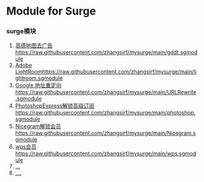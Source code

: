 # Module for Surge

### surge模块

1. [高德地图去广告](https://raw.githubusercontent.com/zhangsirf/mysurge/main/gddt.sgmodule) https://raw.githubusercontent.com/zhangsirf/mysurge/main/gddt.sgmodule
2. [Adobe LightRoom](https://raw.githubusercontent.com/zhangsirf/mysurge/main/lightroom.sgmodule)https://raw.githubusercontent.com/zhangsirf/mysurge/main/lightroom.sgmodule
3. [Google 地址重定向](https://raw.githubusercontent.com/zhangsirf/mysurge/main/URLRewrite.sgmodule)https://raw.githubusercontent.com/zhangsirf/mysurge/main/URLRewrite.sgmodule
4. [PhotoshopExpress解锁高级订阅](https://raw.githubusercontent.com/zhangsirf/mysurge/main/photoshop.sgmodule)https://raw.githubusercontent.com/zhangsirf/mysurge/main/photoshop.sgmodule
5. [Nicegram解锁会员](https://raw.githubusercontent.com/zhangsirf/mysurge/main/Nicegram.sgmodule)https://raw.githubusercontent.com/zhangsirf/mysurge/main/Nicegram.sgmodule
6. [wps会员](https://raw.githubusercontent.com/zhangsirf/mysurge/main/wps.sgmodule)https://raw.githubusercontent.com/zhangsirf/mysurge/main/wps.sgmodule
7. [...]()
8. [....]()
